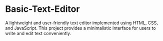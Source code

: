 # Basic-Text-Editor
A lightweight and user-friendly text editor implemented using HTML, CSS, and JavaScript. This project provides a minimalistic interface for users to write and edit text conveniently.
